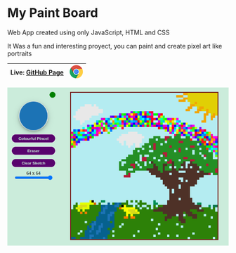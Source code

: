 # My Paint Board

Web App created using only JavaScript, HTML and CSS

It Was a fun and interesting proyect, you can paint and create pixel art like portraits

| Live: <a alt="" target="_blank" href="https://lastgentlman.github.io/ETCH-A-SKETCH/">GitHub Page</a> | <img src="./imgs/chrome-icon.png" alt="chrome icon" width="30px" height="30px"> |
|-----------------------------------------------------|---------------------------------------------------------------------------------|

<img src="./imgs/sample.png" alt="sample img">
